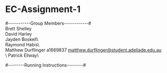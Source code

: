 # EC-Assignment-1

#-----------Group Members------------#\
Brett Shelley\
David Harley\
Jayden Boskell\  
Raymond Habis\  
Matthew Durflinger   a1669837  matthew.durflinger@student.adeliade.edu.au \ 
Patrick Ellway\  


#--------Running Instructions--------#
